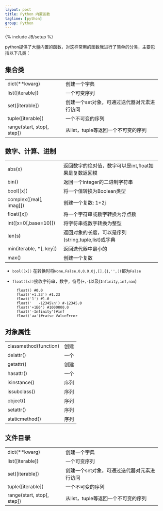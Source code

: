 ```yaml
---
layout: post
title: Python 内置函数
tagline: [python] 
group: Python
---
```

{% include JB/setup %}

python提供了大量内置的函数，对这样常用的函数我进行了简单的分类，主要包括以下几类：

## 集合类 ##
<table>
<tbody>
<tr><td>dict(**kwarg)</td><td>创建一个字典</td></tr>
<tr><td>list([iterable])</td><td>一个可变序列</td></tr>
<tr><td>set([iterable])</td><td>创建一个set对象，可通过迭代器对元素进行访问</td></tr>
<tr><td>tuple([iterable])</td><td>一个不可变的序列</td></tr>
<tr><td>range(start, stop[, step])</td><td>从list，tuple等返回一个不可变的序列</td></tr>
</tbody>
</table>


## 数字、计算、进制 ##
<table>
<tbody>
<tr><td>abs(x)</td><td>返回数字的绝对值，数字可以是int,float如果是复数返回模</td></tr>
<tr><td>bin()</td><td>返回一个integer的二进制字符串</td></tr>
<tr><td>bool([x])</td><td>将一个值转换为Boolean类型</td></tr>
<tr><td>complex([real[, imag]])</td><td>创建一个复数: 1+2j</td></tr>
<tr><td>float([x])</td><td>将一个字符串或数字转换为浮点数</td></tr>
<tr><td>int([x=0[,base=10]])</td><td>将字符串或数字转换为整型</td></tr>
<tr><td>len(s)</td><td>返回对象的长度，可以是序列(string,tuple,list)或字典</td></tr>
<tr><td>min(iterable, *[, key])</td><td>返回迭代器中最小的</td></tr>
<tr><td>max()</td><td>创建一个复数</td></tr>
</tbody>
</table>

- `bool([x])` 在转换时将`None,False,0,0.0,0j,[],{},'',()`都为`False`
- `float([x])`接收字符串，数字，符号(`+,-`)以及(`Infinity,inf,nan`)

		float() #0.0
		float('+1.23') #1.23
		float('1') #1.0
		float('   -12345\n') #-12345.0
		float('+1E6') #1000000.0
		float('-Infinity')#inf
		float('aa')#raise ValueError




## 对象属性 ##
<table>
<tbody>
<tr><td>classmethod(function)</td><td>创建</td></tr>
<tr><td>delattr()</td><td>一个</td></tr>
<tr><td>getattr()</td><td>创建</td></tr>
<tr><td>hasattr()</td><td>一个</td></tr>
<tr><td>isinstance()</td><td>序列</td></tr>
<tr><td>issubclass()</td><td>序列</td></tr>
<tr><td>object()</td><td>序列</td></tr>
<tr><td>setattr()</td><td>序列</td></tr>
<tr><td>staticmethod()</td><td>序列</td></tr>
</tbody>
</table>


## 文件目录 ##
<table>
<tbody>
<tr><td>dict(**kwarg)</td><td>创建一个字典</td></tr>
<tr><td>list([iterable])</td><td>一个可变序列</td></tr>
<tr><td>set([iterable])</td><td>创建一个set对象，可通过迭代器对元素进行访问</td></tr>
<tr><td>tuple([iterable])</td><td>一个不可变的序列</td></tr>
<tr><td>range(start, stop[, step])</td><td>从list，tuple等返回一个不可变的序列</td></tr>
</tbody>
</table>